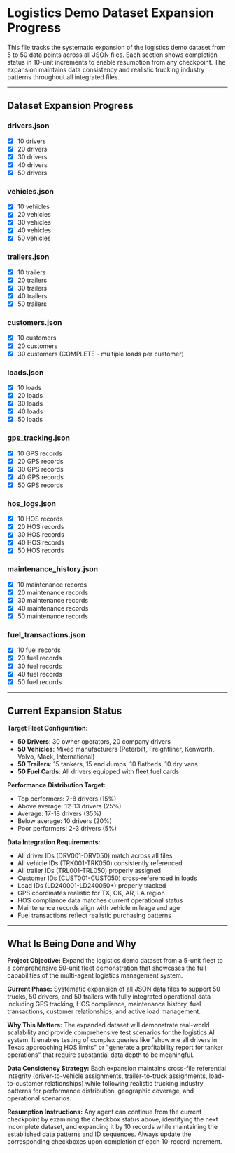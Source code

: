 # Logistics Demo Dataset Expansion Progress

This file tracks the systematic expansion of the logistics demo dataset from 5 to 50 data points across all JSON files. Each section shows completion status in 10-unit increments to enable resumption from any checkpoint. The expansion maintains data consistency and realistic trucking industry patterns throughout all integrated files.

---

## Dataset Expansion Progress

### drivers.json
- [x] 10 drivers
- [x] 20 drivers  
- [x] 30 drivers
- [x] 40 drivers
- [x] 50 drivers

### vehicles.json
- [x] 10 vehicles
- [x] 20 vehicles
- [x] 30 vehicles  
- [x] 40 vehicles
- [x] 50 vehicles

### trailers.json
- [x] 10 trailers
- [x] 20 trailers
- [x] 30 trailers
- [x] 40 trailers
- [x] 50 trailers

### customers.json
- [x] 10 customers
- [x] 20 customers
- [x] 30 customers (COMPLETE - multiple loads per customer)

### loads.json
- [x] 10 loads
- [x] 20 loads
- [x] 30 loads
- [x] 40 loads
- [x] 50 loads

### gps_tracking.json
- [x] 10 GPS records
- [x] 20 GPS records
- [x] 30 GPS records
- [x] 40 GPS records
- [x] 50 GPS records

### hos_logs.json
- [x] 10 HOS records
- [x] 20 HOS records
- [x] 30 HOS records
- [x] 40 HOS records
- [x] 50 HOS records

### maintenance_history.json
- [x] 10 maintenance records
- [x] 20 maintenance records
- [x] 30 maintenance records
- [x] 40 maintenance records
- [x] 50 maintenance records

### fuel_transactions.json
- [x] 10 fuel records
- [x] 20 fuel records
- [x] 30 fuel records
- [x] 40 fuel records
- [x] 50 fuel records

---

## Current Expansion Status

**Target Fleet Configuration:**
- **50 Drivers**: 30 owner operators, 20 company drivers
- **50 Vehicles**: Mixed manufacturers (Peterbilt, Freightliner, Kenworth, Volvo, Mack, International)
- **50 Trailers**: 15 tankers, 15 end dumps, 10 flatbeds, 10 dry vans
- **50 Fuel Cards**: All drivers equipped with fleet fuel cards

**Performance Distribution Target:**
- Top performers: 7-8 drivers (15%)
- Above average: 12-13 drivers (25%)
- Average: 17-18 drivers (35%)
- Below average: 10 drivers (20%)
- Poor performers: 2-3 drivers (5%)

**Data Integration Requirements:**
- All driver IDs (DRV001-DRV050) match across all files
- All vehicle IDs (TRK001-TRK050) consistently referenced
- All trailer IDs (TRL001-TRL050) properly assigned
- Customer IDs (CUST001-CUST050) cross-referenced in loads
- Load IDs (LD240001-LD240050+) properly tracked
- GPS coordinates realistic for TX, OK, AR, LA region
- HOS compliance data matches current operational status
- Maintenance records align with vehicle mileage and age
- Fuel transactions reflect realistic purchasing patterns

---

## What Is Being Done and Why

**Project Objective:** Expand the logistics demo dataset from a 5-unit fleet to a comprehensive 50-unit fleet demonstration that showcases the full capabilities of the multi-agent logistics management system.

**Current Phase:** Systematic expansion of all JSON data files to support 50 trucks, 50 drivers, and 50 trailers with fully integrated operational data including GPS tracking, HOS compliance, maintenance history, fuel transactions, customer relationships, and active load management.

**Why This Matters:** The expanded dataset will demonstrate real-world scalability and provide comprehensive test scenarios for the logistics AI system. It enables testing of complex queries like "show me all drivers in Texas approaching HOS limits" or "generate a profitability report for tanker operations" that require substantial data depth to be meaningful.

**Data Consistency Strategy:** Each expansion maintains cross-file referential integrity (driver-to-vehicle assignments, trailer-to-truck assignments, load-to-customer relationships) while following realistic trucking industry patterns for performance distribution, geographic coverage, and operational scenarios.

**Resumption Instructions:** Any agent can continue from the current checkpoint by examining the checkbox status above, identifying the next incomplete dataset, and expanding it by 10 records while maintaining the established data patterns and ID sequences. Always update the corresponding checkboxes upon completion of each 10-record increment.